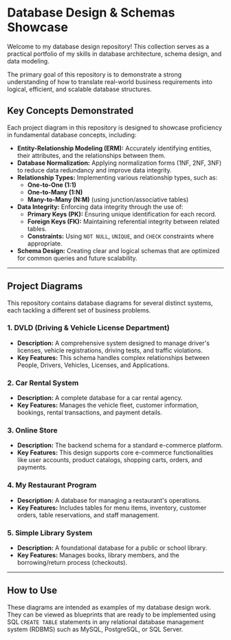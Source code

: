 # Database Design & Schemas Showcase

Welcome to my database design repository! This collection serves as a practical portfolio of my skills in database architecture, schema design, and data modeling.

The primary goal of this repository is to demonstrate a strong understanding of how to translate real-world business requirements into logical, efficient, and scalable database structures.

## Key Concepts Demonstrated

Each project diagram in this repository is designed to showcase proficiency in fundamental database concepts, including:

* **Entity-Relationship Modeling (ERM):** Accurately identifying entities, their attributes, and the relationships between them.
* **Database Normalization:** Applying normalization forms (1NF, 2NF, 3NF) to reduce data redundancy and improve data integrity.
* **Relationship Types:** Implementing various relationship types, such as:
    * **One-to-One (1:1)**
    * **One-to-Many (1:N)**
    * **Many-to-Many (N:M)** (using junction/associative tables)
* **Data Integrity:** Enforcing data integrity through the use of:
    * **Primary Keys (PK):** Ensuring unique identification for each record.
    * **Foreign Keys (FK):** Maintaining referential integrity between related tables.
    * **Constraints:** Using `NOT NULL`, `UNIQUE`, and `CHECK` constraints where appropriate.
* **Schema Design:** Creating clear and logical schemas that are optimized for common queries and future scalability.

---

## Project Diagrams

This repository contains database diagrams for several distinct systems, each tackling a different set of business problems.

### 1. DVLD (Driving & Vehicle License Department)
* **Description:** A comprehensive system designed to manage driver's licenses, vehicle registrations, driving tests, and traffic violations.
* **Key Features:** This schema handles complex relationships between People, Drivers, Vehicles, Licenses, and Applications.

### 2. Car Rental System
* **Description:** A complete database for a car rental agency.
* **Key Features:** Manages the vehicle fleet, customer information, bookings, rental transactions, and payment details.

### 3. Online Store
* **Description:** The backend schema for a standard e-commerce platform.
* **Key Features:** This design supports core e-commerce functionalities like user accounts, product catalogs, shopping carts, orders, and payments.

### 4. My Restaurant Program
* **Description:** A database for managing a restaurant's operations.
* **Key Features:** Includes tables for menu items, inventory, customer orders, table reservations, and staff management.

### 5. Simple Library System
* **Description:** A foundational database for a public or school library.
* **Key Features:** Manages books, library members, and the borrowing/return process (checkouts).

---

## How to Use

These diagrams are intended as examples of my database design work. They can be viewed as blueprints that are ready to be implemented using SQL `CREATE TABLE` statements in any relational database management system (RDBMS) such as MySQL, PostgreSQL, or SQL Server.
